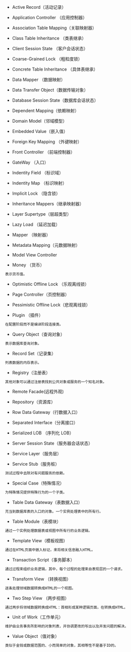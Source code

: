 
* Active Record（活动记录）

* Application Controller （应用控制器）

* Association Table Mapping（关联映射器）

* Class Table Inheritance （类表继承）

* Client Session State （客户会话状态）

* Coarse-Grained Lock （粗粒度锁）

* Concrete Table Inheritance （具体表继承）

* Data Mapper （数据映射）

* Data Transfer Object（数据传输对象）

* Database Session State（数据库会话状态）

* Dependent Mapping（依赖映射）

* Domain Model（邻域模型）

* Embedded Value（嵌入值）

* Foreign Key Mapping （外键映射）

* Front Controller （前端控制器）

* GateWay （入口）

* Indentity Field （标识域）

* Indentity Map （标识映射）

* Implicit Lock （隐含锁）

* Inheritance Mappers（继承映射器）

* Layer Supertype（层超类型）

* Lazy Load （延迟加载）

* Mapper （映射器）

* Metadata Mapping（元数据映射）

* Model View Controller

* Money （货币）
```md
表示货币值。
```
* Optimistic Offline Lock （乐观离线锁）

* Page Controller（页控制器）

* Pessimistic Offline Lock（悲观离线锁）

* Plugin （插件）
```md
在配置阶段而不是编译阶段连接类。
```
* Query Object（查询对象）
```md
表示数据库查询对象。
```
* Record Set（记录集）
```md
列表数据的内存表示。
```
* Registry（注册表）
```md
其他对象可以通过注册表找到公共对象或服务的一个知名对象。
```
* Remote Facade(远程外观)

* Repository（资源库）

* Row Data Gateway（行数据入口）

* Separated Interface（分离接口）

* Serialized LOB （序列化 LOB）

* Server Session State（服务器会话状态）

* Service Layer（服务层）

* Service Stub（服务桩）
```md
测试过程中去除对有问题服务的依赖。
```
* Special Case（特殊情况）
```md
为特殊情况提供特殊行为的一个子类。
```
* Table Data Gateway（表数据入口）
```md
充当到数据库表的入口的对象。一个实例处理表中的所有行。
```
* Table Module（表模块）
```md
通过一个实例处理数据表或视图中所有行的业务逻辑。
```
* Template View（模板视图）
```md
通过在HTML页面中嵌入标记，来将相关信息融入HTML。
```
* Transaction Script（事务脚本）
```md
通过过程来组织业务逻辑，其中，每个过程的处理来自表现层的一个请求。
```
* Transform View （转换视图）
```md
逐条处理领域数据转换成HTML的一个视图。
```
* Two Step View （两步视图）
```md
通过两步将领域数据转换成HTML：首相形成某种逻辑页面，在转换成HTML。
```
* Unit of Work（工作单元）
```md
维护由业务事务所影响的对象列表，并协调更改的写出以及并发问题的解决。
```
* Value Object（值对象）
```md
类似于金钱或数据范围的、小而简单的对象，其相等性不是基于ID的。
```